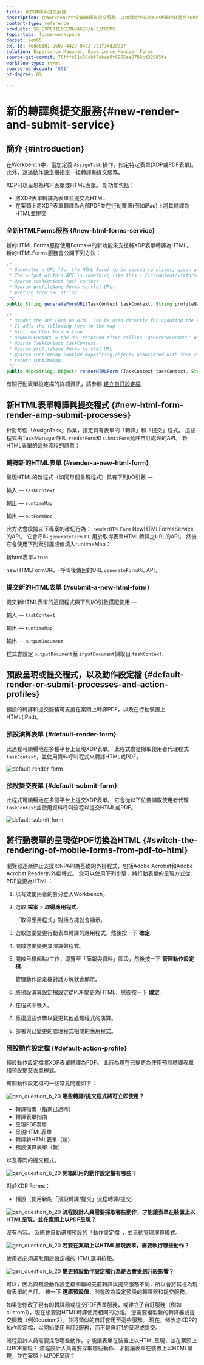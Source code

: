 ```yaml
---
title: 新的轉譯與提交服務
description: 在Workbench中定義轉譯與提交服務，以根據從中存取XDP表單的裝置將XDP表單轉譯為HTML或PDF。
content-type: reference
products: SG_EXPERIENCEMANAGER/6.5/FORMS
topic-tags: forms-workspace
docset: aem65
exl-id: 46de0101-9607-4429-84c3-7c1f34d2da27
solution: Experience Manager, Experience Manager Forms
source-git-commit: 76fffb11c56dbf7ebee9f6805ae0799cd32985fe
workflow-type: tm+mt
source-wordcount: '891'
ht-degree: 0%

---
```


# 新的轉譯與提交服務{#new-render-and-submit-service}

## 簡介 {#introduction}

在Workbench中，當您定義 `AssignTask` 操作，指定特定表單(XDP或PDF表單)。 此外，透過動作設定檔指定一組轉譯和提交服務。

XDP可以呈現為PDF表單或HTML表單。 新功能包括：

* 將XDP表單轉譯為表單並提交為HTML
* 在案頭上將XDP表單轉譯為內部PDF並在行動裝置(例如iPad)上將其轉譯為HTML並提交

### 全新HTMLForms服務 {#new-html-forms-service}

新的HTML Forms服務使用Forms中的新功能來支援將XDP表單轉譯為HTML。 新的HTMLForms服務會公開下列方法：

```java
/*
 * Generates a URL (for the HTML Form) to be passed to client, given a TaskContext.
 * The output of this API is something like this - /lc/content/xfaforms/profiles/default.ws.html?ContentRoot=repository://Applications/MyApplication/MyFolder&template=MyForm.xdp
 * @param taskContext task context
 * @param profileName Forms servlet URL.
 * @return form URL string
 */
public String generateFormURL(TaskContext taskContext, String profileName);

/*
 * Render the XDP Form as HTML. Can be used directly for updating the runtimeMap in render.
 * It adds the following keys to the map -
 * hint:new html form = true
 * newHTMLFormURL = the URL returned after calling 'generateFormURL' API.
 * @param TaskContext taskContext
 * @param profileName Forms servlet URL.
 * @param runtimeMap runtime map<string,object> associated with form rendering.
 * return runtimeMap
 */
public Map<String, Object> renderHTMLForm (TaskContext taskContext, String profileName, Map<String,Object> runtimeMap);
```

有關行動表單設定檔的詳細資訊，請參閱 [建立自訂設定檔](/help/forms/using/custom-profile.md).

## 新HTML表單轉譯與提交程式 {#new-html-form-render-amp-submit-processes}

針對每個「AssignTask」作業，指定具有表單的「轉譯」和「提交」程式。 這些程式由TaskManager呼叫 `renderForm`和 `submitForm`允許自訂處理的API。 新HTML表單的這些流程的語意：

### 轉譯新的HTML表單 {#render-a-new-html-form}

呈現HTML的新程式（如同每個呈現程式）具有下列I/O引數 — 

輸入 —  `taskContext`

輸出 —  `runtimeMap`

輸出 —  `outFormDoc`

此方法會模擬以下專案的確切行為： `renderHTMLForm` NewHTMLFormsService的API。 它會呼叫 `generateFormURL` 用於取得表單HTML轉譯之URL的API。 然後它會使用下列索引鍵或值填入runtimeMap：

新html表單= true

newHTMLFormURL =呼叫後傳回的URL `generateFormURL` API。

### 提交新的HTML表單 {#submit-a-new-html-form}

提交新HTML表單的這個程式與下列I/O引數搭配使用 — 

輸入 —  `taskContext`

輸出 —  `runtimeMap`

輸出 —  `outputDocument`

程式會設定 `outputDocument`至 `inputDocument`擷取自 `taskContext`.

## 預設呈現或提交程式，以及動作設定檔 {#default-render-or-submit-processes-and-action-profiles}

預設的轉譯和提交服務可支援在案頭上轉譯PDF，以及在行動裝置上HTML(iPad)。

### 預設演算表單 {#default-render-form}

此過程可順暢地在多種平台上呈現XDP表單。 此程式會從擷取使用者代理程式 `taskContext`，並使用資料呼叫程式來轉譯HTML或PDF。

![default-render-form](assets/default-render-form.png)

### 預設提交表單 {#default-submit-form}

此程式可順暢地在多個平台上提交XDP表單。 它會從以下位置擷取使用者代理 `taskContext`並使用資料呼叫流程以提交HTML或PDF。

![default-submit-form](assets/default-submit-form.png)

## 將行動表單的呈現從PDF切換為HTML {#switch-the-rendering-of-mobile-forms-from-pdf-to-html}

瀏覽器逐漸停止支援以NPAPI為基礎的外掛程式，包括Adobe Acrobat和Adobe Acrobat Reader的外掛程式。 您可以使用下列步驟，將行動表單的呈現方式從PDF變更為HTML：

1. 以有效使用者的身分登入Workbench。
1. 選取 **檔案** > **取得應用程式**.

   「取得應用程式」對話方塊就會顯示。

1. 選取您要變更行動表單轉譯的應用程式，然後按一下 **確定**.
1. 開啟您要變更其演算的程式。
1. 開啟目標起點/工作，導覽至「簡報與資料」區段，然後按一下 **管理動作設定檔**.

   管理動作設定檔對話方塊就會顯示。
1. 將預設演算設定檔設定從PDF變更為HTML，然後按一下 **確定**.
1. 在程式中籤入。
1. 重複這些步驟以變更其他處理程式的演算。
1. 部署與已變更的處理程式相關的應用程式。

### 預設動作設定檔 {#default-action-profile}

預設動作設定檔將XDP表單轉譯為PDF。 此行為現在已變更為使用預設轉譯表單和預設提交表單程式。

有關動作設定檔的一些常見問題如下：

![gen_question_b_20](assets/gen_question_b_20.png) **哪些轉譯/提交程式將可立即使用？**

* 轉譯指南（指南已過時）
* 轉譯表單指南
* 呈現PDF表單
* 呈現HTML表單
* 轉譯新HTML表單（新）
* 預設演算表單（新）

以及等同的提交程式。

![gen_question_b_20](assets/gen_question_b_20.png) **開箱即用的動作設定檔有哪些？**

對於XDP Forms：

* 預設（使用新的「預設轉譯/提交」流程轉譯/提交）

![gen_question_b_20](assets/gen_question_b_20.png) **流程設計人員需要採取哪些動作，才能讓表單在裝置上以HTML呈現，並在案頭上以PDF呈現？**

沒有內容。 系統會自動選擇預設的「動作設定檔」，並自動管理演算模式。

![gen_question_b_20](assets/gen_question_b_20.png) **若要在案頭上以HTML呈現表單，需要執行哪些動作？**

使用者必須選取預設設定檔的HTML選項按鈕。

![gen_question_b_20](assets/gen_question_b_20.png) **變更預設動作設定檔行為是否會受到升級影響？**

可以，因為與預設動作設定檔關聯的先前轉譯與提交服務不同，所以會將其視為現有表單的自訂。 按一下 **還原預設值**，則會改為設定預設的轉譯器和提交服務。

如果您修改了現有的轉譯器或提交PDF表單服務，或建立了自訂服務（例如custom1），現在想要對HTML轉譯使用相同的功能。 您需要複製新的轉譯器或提交服務（例如custom2），並將類似的自訂套用至這些服務。 現在，修改您XDP的動作設定檔，以開始使用自訂2服務，而不是自訂1的呈現或提交。

流程設計人員需要採取哪些動作，才能讓表單在裝置上以HTML呈現，並在案頭上以PDF呈現？
流程設計人員需要採取哪些動作，才能讓表單在裝置上以HTML呈現，並在案頭上以PDF呈現？
